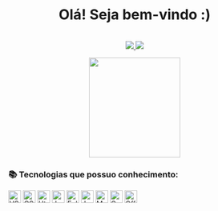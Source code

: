 <div align="center">  
  <h1> Olá! Seja bem-vindo :) </h1>

  <br>
   
  <a href="https://www.linkedin.com/in/sabrina-hedler-28a7b72b0/" target="_blank">
    <img src="https://img.shields.io/badge/LinkedIn-0077B5?style=for-the-badge&logo=linkedin&logoColor=white">
  </a>
  <a href="mailto:sabrinadhedler@gmail.com" target="_blank">
    <img src="https://img.shields.io/badge/Gmail-D14836?style=for-the-badge&logo=gmail&logoColor=white">
  </a>
</div>
 
<p align="center">
  <img width="60%" height="200px" src="https://github-readme-stats.vercel.app/api/top-langs/?username=sabrinahedler&layout=compact&hide_border=true&title_color=0A4C6E&text_color=0A4C6E&bg_color=0d1117" />
</p>

### 📚 Tecnologias que possuo conhecimento:

<p align="left"> 
  <img alt="VSCode" src="https://img.shields.io/badge/Visual_Studio_Code-0078D4?style=for-the-badge&logo=visual%20studio%20code&logoColor=white" height="25">
  <img alt="CSS3" src="https://img.shields.io/badge/CSS-239120?&style=for-the-badge&logo=css3&logoColor=white" height="25">
  <img alt="Html5" src="https://img.shields.io/badge/html-E34F26.svg?style=for-the-badge&logo=html5&logoColor=white" height="25">
  <img alt="JavaScript" src="https://img.shields.io/badge/JavaScript-F7DF1E?style=for-the-badge&logo=javascript&logoColor=black" height="25">
  <img alt="Eclipse" src="https://img.shields.io/badge/eclipse-2C2255.svg?style=for-the-badge&logo=eclipse&logoColor=white" height="25">
  <img alt="Java" src="https://img.shields.io/badge/Java-ED8B00?style=for-the-badge&logo=openjdk&logoColor=white" height="25">
  <img alt="MariaDB" src="https://img.shields.io/badge/MariaDB-003545?style=for-the-badge&logo=mariadb&logoColor=white" height="25">
  <img alt="Canva" src="https://img.shields.io/badge/Canva-%2300C4CC.svg?style=for-the-badge&logo=Canva&logoColor=white" height="25">
  <img alt="Office" src="https://img.shields.io/badge/Microsoft_Office-D83B01?style=for-the-badge&logo=microsoft-office&logoColor=white" height="25">
</p>
<br>
